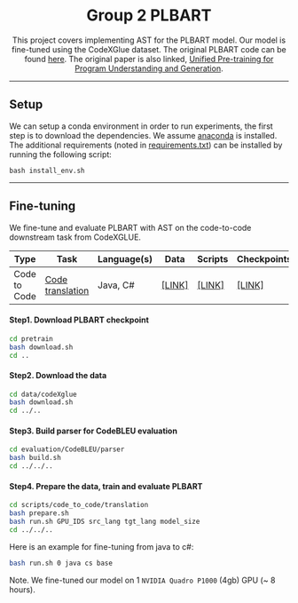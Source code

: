 <div align="center">

<h1>Group 2 PLBART</h1>

This project covers implementing AST for the PLBART model. Our model is fine-tuned using the CodeXGlue dataset. The original PLBART code can be found [here](https://github.com/wasiahmad/PLBART). The original paper is also linked, [Unified Pre-training for Program Understanding and Generation](https://www.aclweb.org/anthology/2021.naacl-main.211/).

</div>

______________________________________________________________________

## Setup

We can setup a conda environment in order to run experiments, the first step is to download the dependencies. We
assume [anaconda](https://www.anaconda.com/) is installed. The additional requirements
(noted in [requirements.txt](https://github.com/wasiahmad/PLBART/blob/main/requirements.txt)) can be installed by
running the following script:

```
bash install_env.sh
```

______________________________________________________________________
## Fine-tuning

We fine-tune and evaluate PLBART with AST on the code-to-code downstream task from CodeXGLUE.

<table>
    <thead>
        <tr>
            <th>Type</th>
            <th>Task</th>
            <th>Language(s)</th>
            <th>Data</th>
            <th>Scripts</th>
            <th>Checkpoints</th>
        </tr>
    </thead>
    <tbody>
        <tr>
            <td rowspan=4>Code to Code</td>
            <td><a href="https://github.com/microsoft/CodeXGLUE/tree/main/Code-Code/code-to-code-trans" target="_blank">Code translation</a></td>
            <td>Java, C#</td>
            <td rowspan=4><a href="https://drive.google.com/file/d/15jokCxFQ9BUbptMsrfj4RdH_KiNkTRP2" target="_blank">[LINK]</a></td>
            <td><a href="https://github.com/wasiahmad/PLBART/tree/main/scripts/code_to_code/translation">[LINK]</a></td>
            <td><a href="https://drive.google.com/drive/folders/1KKdBWTRjnxC70icQrCbCXuj6ahMFQlE0" target="_blank">[LINK]</a></td>
        </tr>
    </tbody>
</table>

#### Step1. Download PLBART checkpoint

```bash
cd pretrain
bash download.sh
cd ..
```

#### Step2. Download the data

```bash
cd data/codeXglue
bash download.sh
cd ../..
```

#### Step3. Build parser for CodeBLEU evaluation

```bash
cd evaluation/CodeBLEU/parser
bash build.sh
cd ../../..
```

#### Step4. Prepare the data, train and evaluate PLBART

```bash
cd scripts/code_to_code/translation
bash prepare.sh
bash run.sh GPU_IDS src_lang tgt_lang model_size
cd ../../..
```
Here is an example for fine-tuning from java to c#:
```bash
bash run.sh 0 java cs base
```

Note. We fine-tuned our model on 1 `NVIDIA Quadro P1000` (4gb) GPU (~ 8 hours).